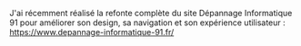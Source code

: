 J'ai récemment réalisé la refonte complète du site Dépannage Informatique 91 pour améliorer son design, sa navigation et son expérience utilisateur :
https://www.depannage-informatique-91.fr/
